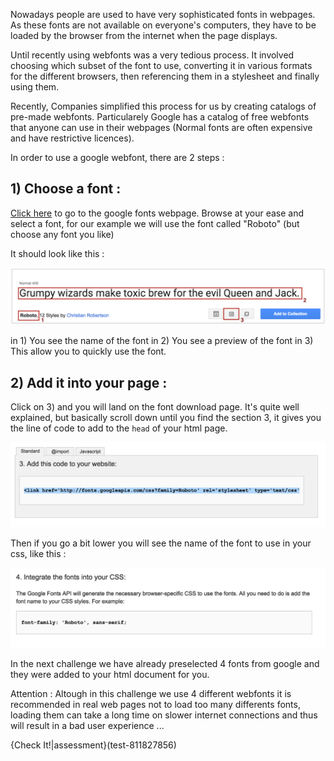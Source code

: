 Nowadays people are used to have very sophisticated fonts in webpages. As these fonts are not available on everyone's computers, they have to be loaded by the browser from the internet when the page displays.

Until recently using webfonts was a very tedious process. It involved choosing which subset of the font to use, converting it in various formats for the different browsers, then referencing them in a stylesheet and finally using them.

Recently, Companies simplified this process for us by creating catalogs of pre-made webfonts. Particularely Google has a catalog of free webfonts that anyone can use in their webpages (Normal fonts are often expensive and have restrictive licences).

In order to use a google webfont, there are 2 steps :

## 1) Choose a font : 

[Click here](https://www.google.com/fonts) to go to the google fonts webpage.
Browse at your ease and select a font, for our example we will use the font called "Roboto" (but choose any font you like)

It should look like this :

![](.guides/img/google-font-1.png)

in 1) You see the name of the font
in 2) You see a preview of the font
in 3) This allow you to quickly use the font.

## 2) Add it into your page :

Click on 3) and you will land on the font download page.
It's quite well explained, but basically scroll down until you find the section 3, it gives you the line of code to add to the `head` of your html page.

![](.guides/img/google-font-2.png)

Then if you go a bit lower you will see the name of the font to use in your css, like this :

![](.guides/img/google-font-3.png)

In the next challenge we have already preselected 4 fonts from google and they were added to your html document for you.

Attention : Altough in this challenge we use 4 different webfonts it is recommended in real web pages not to load too many differents fonts, loading them can take a long time on slower internet connections and thus will result in a bad user experience ...


{Check It!|assessment}(test-811827856)
